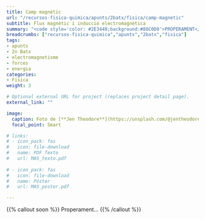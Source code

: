 ```yaml
---
title: Camp magnètic
url: "/recursos-fisica-quimica/apunts/2batx/fisica/camp-magnetic"
subtitle: Flux magnètic i inducció electromagnètica
summary: "<code style='color: #2E3440;background:#88C0D0'>PROPERAMENT</code> <br> Camp magnètic. Flux magnètic. Inducció electromagnètica."
breadcrumbs: ["recursos-fisica-quimica","apunts","2batx","fisica"]
tags:
- apunts
- 2n Batx
- electromagnetisme
- forces
- energia
categories:
- Física
weight: 3

# Optional external URL for project (replaces project detail page).
external_link: ""

image:
  caption: Foto de [**Jen Theodore**](https://unsplash.com/@jentheodore) en [Unsplash](https://unsplash.com)
  focal_point: Smart

# links:
# - icon_pack: fas
#   icon: file-download
#   name: PDF Texto
#   url: MAS_texto.pdf
  
# - icon_pack: fas
#   icon: file-download
#   name: Póster
#   url: MAS_poster.pdf

---
```


{{% callout soon %}}
Properament...
{{% /callout %}}
